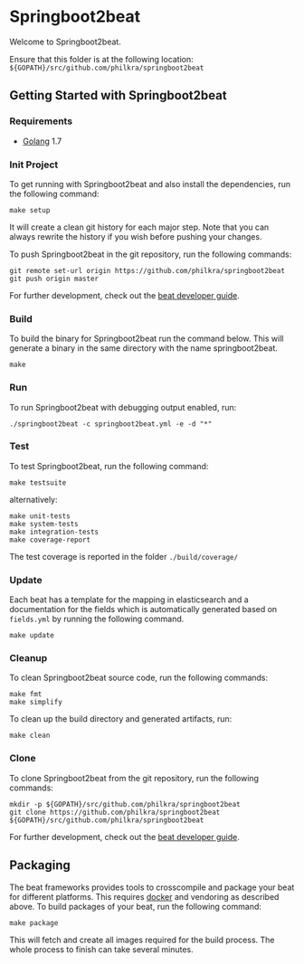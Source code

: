 # Springboot2beat

Welcome to Springboot2beat.

Ensure that this folder is at the following location:
`${GOPATH}/src/github.com/philkra/springboot2beat`

## Getting Started with Springboot2beat

### Requirements

* [Golang](https://golang.org/dl/) 1.7

### Init Project
To get running with Springboot2beat and also install the
dependencies, run the following command:

```
make setup
```

It will create a clean git history for each major step. Note that you can always rewrite the history if you wish before pushing your changes.

To push Springboot2beat in the git repository, run the following commands:

```
git remote set-url origin https://github.com/philkra/springboot2beat
git push origin master
```

For further development, check out the [beat developer guide](https://www.elastic.co/guide/en/beats/libbeat/current/new-beat.html).

### Build

To build the binary for Springboot2beat run the command below. This will generate a binary
in the same directory with the name springboot2beat.

```
make
```


### Run

To run Springboot2beat with debugging output enabled, run:

```
./springboot2beat -c springboot2beat.yml -e -d "*"
```


### Test

To test Springboot2beat, run the following command:

```
make testsuite
```

alternatively:
```
make unit-tests
make system-tests
make integration-tests
make coverage-report
```

The test coverage is reported in the folder `./build/coverage/`

### Update

Each beat has a template for the mapping in elasticsearch and a documentation for the fields
which is automatically generated based on `fields.yml` by running the following command.

```
make update
```


### Cleanup

To clean  Springboot2beat source code, run the following commands:

```
make fmt
make simplify
```

To clean up the build directory and generated artifacts, run:

```
make clean
```


### Clone

To clone Springboot2beat from the git repository, run the following commands:

```
mkdir -p ${GOPATH}/src/github.com/philkra/springboot2beat
git clone https://github.com/philkra/springboot2beat ${GOPATH}/src/github.com/philkra/springboot2beat
```


For further development, check out the [beat developer guide](https://www.elastic.co/guide/en/beats/libbeat/current/new-beat.html).


## Packaging

The beat frameworks provides tools to crosscompile and package your beat for different platforms. This requires [docker](https://www.docker.com/) and vendoring as described above. To build packages of your beat, run the following command:

```
make package
```

This will fetch and create all images required for the build process. The whole process to finish can take several minutes.
